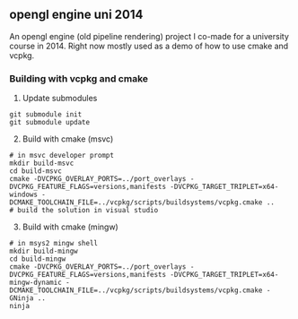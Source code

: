 ## opengl engine uni 2014

An opengl engine (old pipeline rendering) project I co-made for a university course in 2014. Right now mostly used as a demo of how to use cmake and vcpkg.

### Building with vcpkg and cmake

1. Update submodules
```
git submodule init
git submodule update
```
2. Build with cmake (msvc)
```
# in msvc developer prompt
mkdir build-msvc
cd build-msvc
cmake -DVCPKG_OVERLAY_PORTS=../port_overlays -DVCPKG_FEATURE_FLAGS=versions,manifests -DVCPKG_TARGET_TRIPLET=x64-windows -DCMAKE_TOOLCHAIN_FILE=../vcpkg/scripts/buildsystems/vcpkg.cmake ..
# build the solution in visual studio
```
3. Build with cmake (mingw)
```
# in msys2 mingw shell
mkdir build-mingw
cd build-mingw
cmake -DVCPKG_OVERLAY_PORTS=../port_overlays -DVCPKG_FEATURE_FLAGS=versions,manifests -DVCPKG_TARGET_TRIPLET=x64-mingw-dynamic -DCMAKE_TOOLCHAIN_FILE=../vcpkg/scripts/buildsystems/vcpkg.cmake -GNinja ..
ninja
```